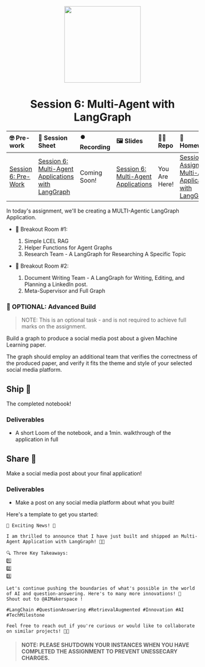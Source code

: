
<p align = "center" draggable=”false” ><img src="https://github.com/AI-Maker-Space/LLM-Dev-101/assets/37101144/d1343317-fa2f-41e1-8af1-1dbb18399719" 
     width="200px"
     height="auto"/>
</p>

## <h1 align="center" id="heading">Session 6: Multi-Agent with LangGraph</h1>

| 🤓 Pre-work | 📰 Session Sheet | ⏺️ Recording     | 🖼️ Slides        | 👨‍💻 Repo         | 📝 Homework      | 📁 Feedback       |
|:-----------------|:-----------------|:-----------------|:-----------------|:-----------------|:-----------------|:-----------------|
| [Session 6: Pre-Work](https://www.notion.so/Session-6-Multi-Agent-Applications-with-LangGraph-1c8cd547af3d81499831cdb22d2d00c4?pvs=4#1c8cd547af3d81649ed2d6860e88ffdb)| [Session 6: Multi-Agent Applications with LangGraph](https://www.notion.so/Session-6-Multi-Agent-Applications-with-LangGraph-1c8cd547af3d81499831cdb22d2d00c4) | Coming Soon! | [Session 6: Multi-Agent Applications](https://www.canva.com/design/DAGjaWZ6Xug/8na2xK8dHe3t0H0m5AkBnw/edit?utm_content=DAGjaWZ6Xug&utm_campaign=designshare&utm_medium=link2&utm_source=sharebutton)| You Are Here!| [Session 6 Assignment: Multi-Agent Applications with LangGraph](https://forms.gle/NBSchDZn5KturGndA)| [AIE6 Feedback 4/17](https://forms.gle/g3zZXgqkTk9ULPPV6)

In today's assignment, we'll be creating a MULTI-Agentic LangGraph Application.

- 🤝 Breakout Room #1:
  1. Simple LCEL RAG
  2. Helper Functions for Agent Graphs
  3. Research Team - A LangGraph for Researching A Specific Topic
  
- 🤝 Breakout Room #2:
  1. Document Writing Team - A LangGraph for Writing, Editing, and Planning a LinkedIn post.
  2. Meta-Supervisor and Full Graph

### 🚧 OPTIONAL: Advanced Build

> NOTE: This is an optional task - and is not required to achieve full marks on the assignment.

Build a graph to produce a social media post about a given Machine Learning paper. 

The graph should employ an additional team that verifies the correctness of the produced paper, and verify it fits the theme and style of your selected social media platform.

## Ship 🚢

The completed notebook!

### Deliverables

- A short Loom of the notebook, and a 1min. walkthrough of the application in full

## Share 🚀

Make a social media post about your final application!

### Deliverables

- Make a post on any social media platform about what you built!

Here's a template to get you started:

```
🚀 Exciting News! 🚀

I am thrilled to announce that I have just built and shipped an Multi-Agent Application with LangGraph! 🎉🤖

🔍 Three Key Takeaways:
1️⃣ 
2️⃣ 
3️⃣ 

Let's continue pushing the boundaries of what's possible in the world of AI and question-answering. Here's to many more innovations! 🚀
Shout out to @AIMakerspace !

#LangChain #QuestionAnswering #RetrievalAugmented #Innovation #AI #TechMilestone

Feel free to reach out if you're curious or would like to collaborate on similar projects! 🤝🔥
```

> #### NOTE: PLEASE SHUTDOWN YOUR INSTANCES WHEN YOU HAVE COMPLETED THE ASSIGNMENT TO PREVENT UNESSECARY CHARGES.
